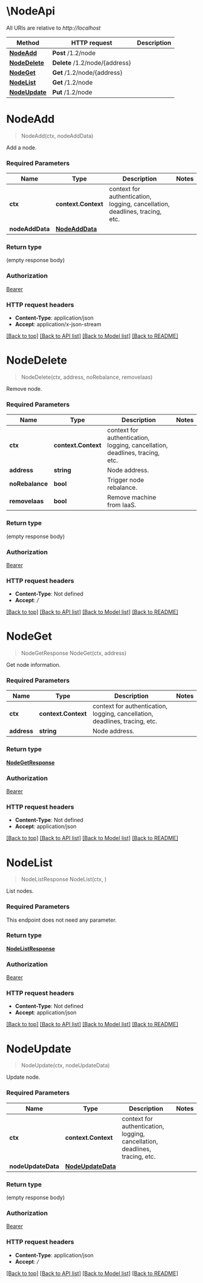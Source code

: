 # \NodeApi

All URIs are relative to *http://localhost*

Method | HTTP request | Description
------------- | ------------- | -------------
[**NodeAdd**](NodeApi.md#NodeAdd) | **Post** /1.2/node | 
[**NodeDelete**](NodeApi.md#NodeDelete) | **Delete** /1.2/node/{address} | 
[**NodeGet**](NodeApi.md#NodeGet) | **Get** /1.2/node/{address} | 
[**NodeList**](NodeApi.md#NodeList) | **Get** /1.2/node | 
[**NodeUpdate**](NodeApi.md#NodeUpdate) | **Put** /1.2/node | 


# **NodeAdd**
> NodeAdd(ctx, nodeAddData)


Add a node.

### Required Parameters

Name | Type | Description  | Notes
------------- | ------------- | ------------- | -------------
 **ctx** | **context.Context** | context for authentication, logging, cancellation, deadlines, tracing, etc.
  **nodeAddData** | [**NodeAddData**](NodeAddData.md)|  | 

### Return type

 (empty response body)

### Authorization

[Bearer](../README.md#Bearer)

### HTTP request headers

 - **Content-Type**: application/json
 - **Accept**: application/x-json-stream

[[Back to top]](#) [[Back to API list]](../README.md#documentation-for-api-endpoints) [[Back to Model list]](../README.md#documentation-for-models) [[Back to README]](../README.md)

# **NodeDelete**
> NodeDelete(ctx, address, noRebalance, removeIaas)


Remove node.

### Required Parameters

Name | Type | Description  | Notes
------------- | ------------- | ------------- | -------------
 **ctx** | **context.Context** | context for authentication, logging, cancellation, deadlines, tracing, etc.
  **address** | **string**| Node address. | 
  **noRebalance** | **bool**| Trigger node rebalance. | 
  **removeIaas** | **bool**| Remove machine from IaaS. | 

### Return type

 (empty response body)

### Authorization

[Bearer](../README.md#Bearer)

### HTTP request headers

 - **Content-Type**: Not defined
 - **Accept**: */*

[[Back to top]](#) [[Back to API list]](../README.md#documentation-for-api-endpoints) [[Back to Model list]](../README.md#documentation-for-models) [[Back to README]](../README.md)

# **NodeGet**
> NodeGetResponse NodeGet(ctx, address)


Get node information.

### Required Parameters

Name | Type | Description  | Notes
------------- | ------------- | ------------- | -------------
 **ctx** | **context.Context** | context for authentication, logging, cancellation, deadlines, tracing, etc.
  **address** | **string**| Node address. | 

### Return type

[**NodeGetResponse**](NodeGetResponse.md)

### Authorization

[Bearer](../README.md#Bearer)

### HTTP request headers

 - **Content-Type**: Not defined
 - **Accept**: application/json

[[Back to top]](#) [[Back to API list]](../README.md#documentation-for-api-endpoints) [[Back to Model list]](../README.md#documentation-for-models) [[Back to README]](../README.md)

# **NodeList**
> NodeListResponse NodeList(ctx, )


List nodes.

### Required Parameters
This endpoint does not need any parameter.

### Return type

[**NodeListResponse**](NodeListResponse.md)

### Authorization

[Bearer](../README.md#Bearer)

### HTTP request headers

 - **Content-Type**: Not defined
 - **Accept**: application/json

[[Back to top]](#) [[Back to API list]](../README.md#documentation-for-api-endpoints) [[Back to Model list]](../README.md#documentation-for-models) [[Back to README]](../README.md)

# **NodeUpdate**
> NodeUpdate(ctx, nodeUpdateData)


Update node.

### Required Parameters

Name | Type | Description  | Notes
------------- | ------------- | ------------- | -------------
 **ctx** | **context.Context** | context for authentication, logging, cancellation, deadlines, tracing, etc.
  **nodeUpdateData** | [**NodeUpdateData**](NodeUpdateData.md)|  | 

### Return type

 (empty response body)

### Authorization

[Bearer](../README.md#Bearer)

### HTTP request headers

 - **Content-Type**: application/json
 - **Accept**: */*

[[Back to top]](#) [[Back to API list]](../README.md#documentation-for-api-endpoints) [[Back to Model list]](../README.md#documentation-for-models) [[Back to README]](../README.md)

